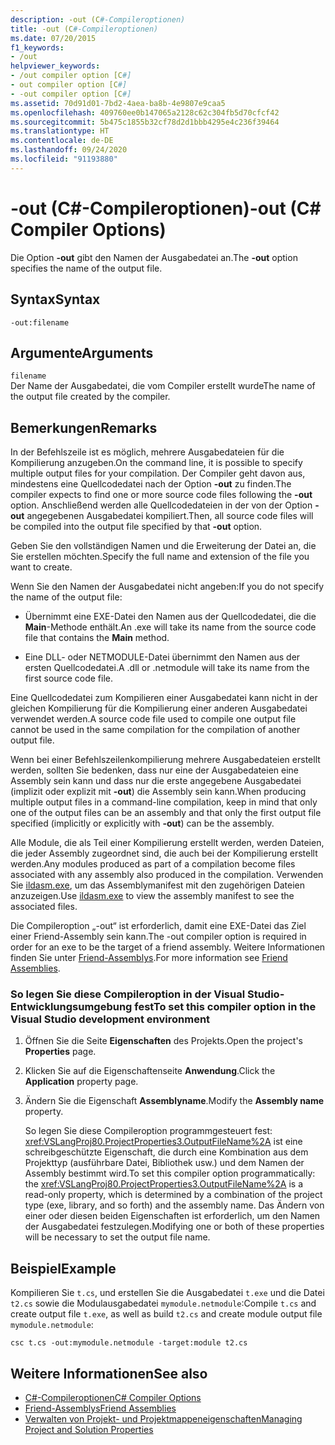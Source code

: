 ```yaml
---
description: -out (C#-Compileroptionen)
title: -out (C#-Compileroptionen)
ms.date: 07/20/2015
f1_keywords:
- /out
helpviewer_keywords:
- /out compiler option [C#]
- out compiler option [C#]
- -out compiler option [C#]
ms.assetid: 70d91d01-7bd2-4aea-ba8b-4e9807e9caa5
ms.openlocfilehash: 409760ee0b147065a2128c62c304fb5d70cfcf42
ms.sourcegitcommit: 5b475c1855b32cf78d2d1bbb4295e4c236f39464
ms.translationtype: HT
ms.contentlocale: de-DE
ms.lasthandoff: 09/24/2020
ms.locfileid: "91193880"
---
```

# <a name="-out-c-compiler-options"></a><span data-ttu-id="15a3e-103">-out (C#-Compileroptionen)</span><span class="sxs-lookup"><span data-stu-id="15a3e-103">-out (C# Compiler Options)</span></span>

<span data-ttu-id="15a3e-104">Die Option **-out** gibt den Namen der Ausgabedatei an.</span><span class="sxs-lookup"><span data-stu-id="15a3e-104">The **-out** option specifies the name of the output file.</span></span>  
  
## <a name="syntax"></a><span data-ttu-id="15a3e-105">Syntax</span><span class="sxs-lookup"><span data-stu-id="15a3e-105">Syntax</span></span>  
  
```console  
-out:filename  
```  
  
## <a name="arguments"></a><span data-ttu-id="15a3e-106">Argumente</span><span class="sxs-lookup"><span data-stu-id="15a3e-106">Arguments</span></span>  

 `filename`  
 <span data-ttu-id="15a3e-107">Der Name der Ausgabedatei, die vom Compiler erstellt wurde</span><span class="sxs-lookup"><span data-stu-id="15a3e-107">The name of the output file created by the compiler.</span></span>  
  
## <a name="remarks"></a><span data-ttu-id="15a3e-108">Bemerkungen</span><span class="sxs-lookup"><span data-stu-id="15a3e-108">Remarks</span></span>  

 <span data-ttu-id="15a3e-109">In der Befehlszeile ist es möglich, mehrere Ausgabedateien für die Kompilierung anzugeben.</span><span class="sxs-lookup"><span data-stu-id="15a3e-109">On the command line, it is possible to specify multiple output files for your compilation.</span></span> <span data-ttu-id="15a3e-110">Der Compiler geht davon aus, mindestens eine Quellcodedatei nach der Option **-out** zu finden.</span><span class="sxs-lookup"><span data-stu-id="15a3e-110">The compiler expects to find one or more source code files following the **-out** option.</span></span> <span data-ttu-id="15a3e-111">Anschließend werden alle Quellcodedateien in der von der Option **-out** angegebenen Ausgabedatei kompiliert.</span><span class="sxs-lookup"><span data-stu-id="15a3e-111">Then, all source code files will be compiled into the output file specified by that **-out** option.</span></span>  
  
 <span data-ttu-id="15a3e-112">Geben Sie den vollständigen Namen und die Erweiterung der Datei an, die Sie erstellen möchten.</span><span class="sxs-lookup"><span data-stu-id="15a3e-112">Specify the full name and extension of the file you want to create.</span></span>  
  
 <span data-ttu-id="15a3e-113">Wenn Sie den Namen der Ausgabedatei nicht angeben:</span><span class="sxs-lookup"><span data-stu-id="15a3e-113">If you do not specify the name of the output file:</span></span>  
  
- <span data-ttu-id="15a3e-114">Übernimmt eine EXE-Datei den Namen aus der Quellcodedatei, die die **Main**-Methode enthält.</span><span class="sxs-lookup"><span data-stu-id="15a3e-114">An .exe will take its name from the source code file that contains the **Main** method.</span></span>  
  
- <span data-ttu-id="15a3e-115">Eine DLL- oder NETMODULE-Datei übernimmt den Namen aus der ersten Quellcodedatei.</span><span class="sxs-lookup"><span data-stu-id="15a3e-115">A .dll or .netmodule will take its name from the first source code file.</span></span>  
  
 <span data-ttu-id="15a3e-116">Eine Quellcodedatei zum Kompilieren einer Ausgabedatei kann nicht in der gleichen Kompilierung für die Kompilierung einer anderen Ausgabedatei verwendet werden.</span><span class="sxs-lookup"><span data-stu-id="15a3e-116">A source code file used to compile one output file cannot be used in the same compilation for the compilation of another output file.</span></span>  
  
 <span data-ttu-id="15a3e-117">Wenn bei einer Befehlszeilenkompilierung mehrere Ausgabedateien erstellt werden, sollten Sie bedenken, dass nur eine der Ausgabedateien eine Assembly sein kann und dass nur die erste angegebene Ausgabedatei (implizit oder explizit mit **-out**) die Assembly sein kann.</span><span class="sxs-lookup"><span data-stu-id="15a3e-117">When producing multiple output files in a command-line compilation, keep in mind that only one of the output files can be an assembly and that only the first output file specified (implicitly or explicitly with **-out**) can be the assembly.</span></span>  
  
 <span data-ttu-id="15a3e-118">Alle Module, die als Teil einer Kompilierung erstellt werden, werden Dateien, die jeder Assembly zugeordnet sind, die auch bei der Kompilierung erstellt werden.</span><span class="sxs-lookup"><span data-stu-id="15a3e-118">Any modules produced as part of a compilation become files associated with any assembly also produced in the compilation.</span></span> <span data-ttu-id="15a3e-119">Verwenden Sie [ildasm.exe](../../../framework/tools/ildasm-exe-il-disassembler.md), um das Assemblymanifest mit den zugehörigen Dateien anzuzeigen.</span><span class="sxs-lookup"><span data-stu-id="15a3e-119">Use [ildasm.exe](../../../framework/tools/ildasm-exe-il-disassembler.md) to view the assembly manifest to see the associated files.</span></span>  
  
 <span data-ttu-id="15a3e-120">Die Compileroption „-out“ ist erforderlich, damit eine EXE-Datei das Ziel einer Friend-Assembly sein kann.</span><span class="sxs-lookup"><span data-stu-id="15a3e-120">The -out compiler option is required in order for an exe to be the target of a friend assembly.</span></span> <span data-ttu-id="15a3e-121">Weitere Informationen finden Sie unter [Friend-Assemblys](../../../standard/assembly/friend.md).</span><span class="sxs-lookup"><span data-stu-id="15a3e-121">For more information see [Friend Assemblies](../../../standard/assembly/friend.md).</span></span>  
  
### <a name="to-set-this-compiler-option-in-the-visual-studio-development-environment"></a><span data-ttu-id="15a3e-122">So legen Sie diese Compileroption in der Visual Studio-Entwicklungsumgebung fest</span><span class="sxs-lookup"><span data-stu-id="15a3e-122">To set this compiler option in the Visual Studio development environment</span></span>  
  
1. <span data-ttu-id="15a3e-123">Öffnen Sie die Seite **Eigenschaften** des Projekts.</span><span class="sxs-lookup"><span data-stu-id="15a3e-123">Open the project's **Properties** page.</span></span>  
  
2. <span data-ttu-id="15a3e-124">Klicken Sie auf die Eigenschaftenseite **Anwendung**.</span><span class="sxs-lookup"><span data-stu-id="15a3e-124">Click the **Application** property page.</span></span>  
  
3. <span data-ttu-id="15a3e-125">Ändern Sie die Eigenschaft **Assemblyname**.</span><span class="sxs-lookup"><span data-stu-id="15a3e-125">Modify the **Assembly name** property.</span></span>  
  
     <span data-ttu-id="15a3e-126">So legen Sie diese Compileroption programmgesteuert fest: <xref:VSLangProj80.ProjectProperties3.OutputFileName%2A> ist eine schreibgeschützte Eigenschaft, die durch eine Kombination aus dem Projekttyp (ausführbare Datei, Bibliothek usw.) und dem Namen der Assembly bestimmt wird.</span><span class="sxs-lookup"><span data-stu-id="15a3e-126">To set this compiler option programmatically: the <xref:VSLangProj80.ProjectProperties3.OutputFileName%2A> is a read-only property, which is determined by a combination of the project type (exe, library, and so forth) and the assembly name.</span></span> <span data-ttu-id="15a3e-127">Das Ändern von einer oder diesen beiden Eigenschaften ist erforderlich, um den Namen der Ausgabedatei festzulegen.</span><span class="sxs-lookup"><span data-stu-id="15a3e-127">Modifying one or both of these properties will be necessary to set the output file name.</span></span>  
  
## <a name="example"></a><span data-ttu-id="15a3e-128">Beispiel</span><span class="sxs-lookup"><span data-stu-id="15a3e-128">Example</span></span>  

 <span data-ttu-id="15a3e-129">Kompilieren Sie `t.cs`, und erstellen Sie die Ausgabedatei `t.exe` und die Datei `t2.cs` sowie die Modulausgabedatei `mymodule.netmodule`:</span><span class="sxs-lookup"><span data-stu-id="15a3e-129">Compile `t.cs` and create output file `t.exe`, as well as build `t2.cs` and create module output file `mymodule.netmodule`:</span></span>  
  
```console  
csc t.cs -out:mymodule.netmodule -target:module t2.cs  
```  
  
## <a name="see-also"></a><span data-ttu-id="15a3e-130">Weitere Informationen</span><span class="sxs-lookup"><span data-stu-id="15a3e-130">See also</span></span>

- [<span data-ttu-id="15a3e-131">C#-Compileroptionen</span><span class="sxs-lookup"><span data-stu-id="15a3e-131">C# Compiler Options</span></span>](./index.md)
- [<span data-ttu-id="15a3e-132">Friend-Assemblys</span><span class="sxs-lookup"><span data-stu-id="15a3e-132">Friend Assemblies</span></span>](../../../standard/assembly/friend.md)
- [<span data-ttu-id="15a3e-133">Verwalten von Projekt- und Projektmappeneigenschaften</span><span class="sxs-lookup"><span data-stu-id="15a3e-133">Managing Project and Solution Properties</span></span>](/visualstudio/ide/managing-project-and-solution-properties)
